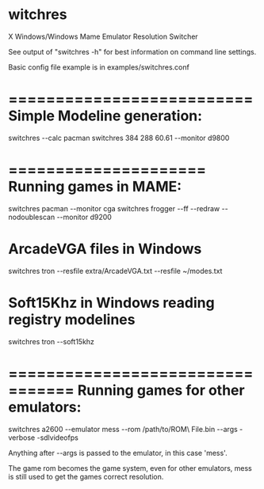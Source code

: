 witchres
=========

X Windows/Windows Mame Emulator Resolution Switcher


See output of "switchres -h" for best information on command line settings.

Basic config file example is in examples/switchres.conf

==========================
Simple Modeline generation:
==========================

switchres --calc pacman
switchres 384 288 60.61 --monitor d9800


=====================
Running games in MAME:
=====================

switchres pacman --monitor cga
switchres frogger --ff --redraw --nodoublescan --monitor d9200 

# ArcadeVGA files in Windows 
switchres tron --resfile extra/ArcadeVGA.txt --resfile ~/modes.txt

# Soft15Khz in Windows reading registry modelines
switchres tron --soft15khz

=================================
Running games for other emulators:
=================================

switchres a2600 --emulator mess --rom /path/to/ROM\ File.bin --args -verbose -sdlvideofps

Anything after --args is passed to the emulator, in this case 'mess'.

The game rom becomes the game system, even for other emulators, mess is still used to get the games
correct resolution.
